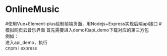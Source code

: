 # OnlineMusic
#使用Vue+Element-plus绘制前端页面，用Nodejs+Express实现后端api接口
#模拟网页云音乐界面
首先需要进入demo和api_demo下载对应的第三方包<br>
例如：<br>
进入api_demo，执行<br>
cnpm i express
